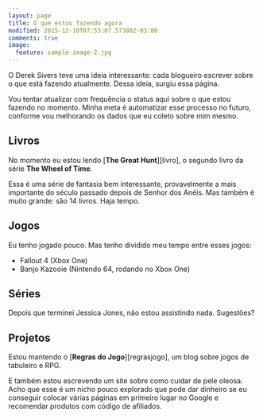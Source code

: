 ```yaml
---
layout: page
title: O que estou fazendo agora
modified: 2015-12-10T07:53:07.573882-03:00
comments: true
image:
  feature: sample-image-2.jpg
---
```


O Derek Sivers teve uma ideia interessante: cada blogueiro escrever
sobre o que está fazendo atualmente. Dessa ideia, surgiu essa página.

Vou tentar atualizar com frequência o status aqui sobre o que estou
fazendo no momento. Minha meta é automatizar esse processo no futuro,
conforme vou melhorando os dados que eu coleto sobre mim mesmo.

## Livros ##

No momento eu estou lendo [**The Great Hunt**][livro], o segundo livro
da série **The Wheel of Time**.

Essa é uma série de fantasia bem interessante, provavelmente a mais
importante do século passado depois de Senhor dos Anéis. Mas também é
muito grande: são 14 livros. Haja tempo.

## Jogos ##

Eu tenho jogado pouco. Mas tenho dividido meu tempo entre esses jogos:

- Fallout 4 (Xbox One)
- Banjo Kazooie (Nintendo 64, rodando no Xbox One)

## Séries ##

Depois que terminei Jessica Jones, não estou assistindo nada. Sugestões?

## Projetos ##

Estou mantendo o [**Regras do Jogo**][regrasjogo], um blog sobre jogos
de tabuleiro e RPG.

E também estou escrevendo um site sobre como cuidar de pele oleosa. Acho
que esse é um nicho pouco explorado que pode dar dinheiro se eu
conseguir colocar várias páginas em primeiro lugar no Google e
recomendar produtos com código de afiliados.
